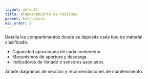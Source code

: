 ```yaml
---
layout: default
title: Almacenamiento de residuos
parent: Estructura
nav_order: 3
---
```


Detalla los compartimentos donde se deposita cada tipo de material clasificado.

- Capacidad aproximada de cada contenedor.
- Mecanismos de apertura y descarga.
- Indicadores de llenado o sensores asociados.

Añade diagramas de sección y recomendaciones de mantenimiento.

